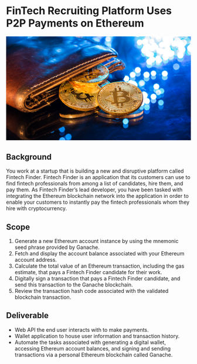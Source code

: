 # FinTech Recruiting Platform Uses P2P Payments on Ethereum

![An image shows a wallet with bitcoin.](Images/19-4-challenge-image.png)

## Background

You work at a startup that is building a new and disruptive platform called Fintech Finder. Fintech Finder is an application that its customers can use to find fintech professionals from among a list of candidates, hire them, and pay them. As Fintech Finder’s lead developer, you have been tasked with integrating the Ethereum blockchain network into the application in order to enable your customers to instantly pay the fintech professionals whom they hire with cryptocurrency.

## Scope

1. Generate a new Ethereum account instance by using the mnemonic seed phrase provided by Ganache.
2. Fetch and display the account balance associated with your Ethereum account address.
3. Calculate the total value of an Ethereum transaction, including the gas estimate, that pays a Fintech Finder candidate for their work.
4. Digitally sign a transaction that pays a Fintech Finder candidate, and send this transaction to the Ganache blockchain.
5. Review the transaction hash code associated with the validated blockchain transaction.

## Deliverable

* Web API the end user interacts with to make payments.
* Wallet application to house user information and transaction history.
* Automate the tasks associated with generating a digital wallet, accessing Ethereum account balances, and signing and sending transactions via a personal Ethereum blockchain called Ganache.
